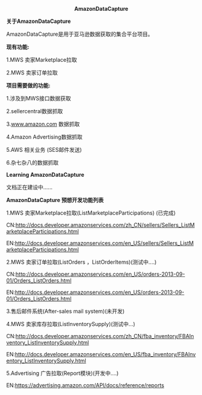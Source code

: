 <p style="text-align: center;"><strong>AmazonDataCapture</strong></p>
<strong>关于AmazonDataCapture</strong>

AmazonDataCapture是用于亚马逊数据获取的集合平台项目。

<strong>现有功能:</strong>

1.MWS 卖家Marketplace拉取

2.MWS 卖家订单拉取

<strong>项目需要做的功能:</strong>

1.涉及到MWS接口数据获取

2.sellercentral数据抓取

3.www.amazon.com 数据抓取

4.Amazon Advertising数据抓取

5.AWS 相关业务 (SES邮件发送)

6.杂七杂八的数据抓取

<strong>Learning AmazonDataCapture</strong>

文档正在建设中......

<strong>AmazonDataCapture 预想开发功能列表</strong>

1.MWS 卖家Marketplace拉取(ListMarketplaceParticipations) (已完成)

CN:<a href="http://docs.developer.amazonservices.com/zh_CN/sellers/Sellers_ListMarketplaceParticipations.html">http://docs.developer.amazonservices.com/zh_CN/sellers/Sellers_ListMarketplaceParticipations.html</a>

EN:<a href="http://docs.developer.amazonservices.com/en_US/sellers/Sellers_ListMarketplaceParticipations.html">http://docs.developer.amazonservices.com/en_US/sellers/Sellers_ListMarketplaceParticipations.html</a>

2.MWS 卖家订单拉取(ListOrders ，ListOrderItems)(测试中....)

CN:<a href="http://docs.developer.amazonservices.com/en_US/orders-2013-09-01/Orders_ListOrders.html">http://docs.developer.amazonservices.com/en_US/orders-2013-09-01/Orders_ListOrders.html</a>

EN:<a href="http://docs.developer.amazonservices.com/en_US/orders-2013-09-01/Orders_ListOrders.html">http://docs.developer.amazonservices.com/en_US/orders-2013-09-01/Orders_ListOrders.html</a>

3.售后邮件系统(After-sales mail system)(未开发)

4.MWS 卖家库存拉取(ListInventorySupply)(测试中...)

CN:<a href="http://docs.developer.amazonservices.com/zh_CN/fba_inventory/FBAInventory_ListInventorySupply.html">http://docs.developer.amazonservices.com/zh_CN/fba_inventory/FBAInventory_ListInventorySupply.html</a>

EN:<a href="http://docs.developer.amazonservices.com/en_US/fba_inventory/FBAInventory_ListInventorySupply.html">http://docs.developer.amazonservices.com/en_US/fba_inventory/FBAInventory_ListInventorySupply.html</a>

5.Advertising 广告拉取(Report模块)(开发中....)

EN:<a href="https://advertising.amazon.com/API/docs/reference/reports">https://advertising.amazon.com/API/docs/reference/reports</a>